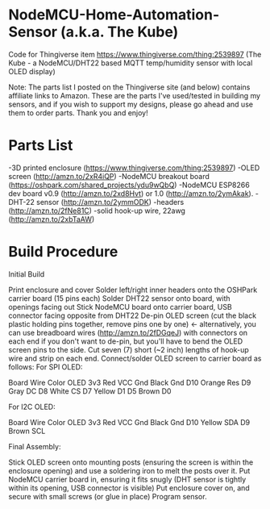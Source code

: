 # NodeMCU-Home-Automation-Sensor (a.k.a. The Kube)
Code for Thingiverse item https://www.thingiverse.com/thing:2539897 (The Kube - a NodeMCU/DHT22 based MQTT temp/humidity sensor with local OLED display)

Note: The parts list I posted on the Thingiverse site (and below) contains affiliate links to Amazon. These are the parts I've used/tested in building my sensors, and if you wish to support my designs, please go ahead and use them to order parts. Thank you and enjoy!

# Parts List
-3D printed enclosure (https://www.thingiverse.com/thing:2539897)
-OLED screen (http://amzn.to/2xR4iQP)
-NodeMCU breakout board (https://oshpark.com/shared_projects/ydu9wQbQ)
-NodeMCU ESP8266 dev board v0.9 (http://amzn.to/2xd8Hvt) or 1.0 (http://amzn.to/2ymAkak).
-DHT-22 sensor (http://amzn.to/2ymmODK)
-headers (http://amzn.to/2fNe81C)
-solid hook-up wire, 22awg (http://amzn.to/2xbTaAW)

# Build Procedure

Initial Build

Print enclosure and cover
Solder left/right inner headers onto the OSHPark carrier board (15 pins each)
Solder DHT22 sensor onto board, with openings facing out
Stick NodeMCU board onto carrier board, USB connector facing opposite from DHT22
De-pin OLED screen (cut the black plastic holding pins together, remove pins one by one) <- alternatively, you can use breadboard wires (http://amzn.to/2fDGqeJ) with connectors on each end if you don't want to de-pin, but you'll have to bend the OLED screen pins to the side.
Cut seven (7) short (~2 inch) lengths of hook-up wire and strip on each end.
Connect/solder OLED screen to carrier board as follows:
For SPI OLED:

Board Wire Color OLED
3v3 Red VCC
Gnd Black Gnd
D10 Orange Res
D9 Gray DC
D8 White CS
D7 Yellow D1
D5 Brown D0

For I2C OLED:

Board Wire Color OLED
3v3 Red VCC
Gnd Black Gnd
D10 Yellow SDA
D9 Brown SCL

Final Assembly:

Stick OLED screen onto mounting posts (ensuring the screen is within the enclosure opening) and use a soldering iron to melt the posts over it.
Put NodeMCU carrier board in, ensuring it fits snugly (DHT sensor is tightly within its opening, USB connector is visible)
Put enclosure cover on, and secure with small screws (or glue in place)
Program sensor.
